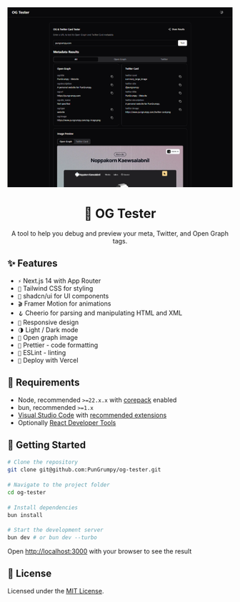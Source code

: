 <div align="center">
    <img src="/public/preview.png" alt="Preview" />
    <h1>🧪 OG Tester</h1>
    <p>A tool to help you debug and preview your meta, Twitter, and Open Graph tags.</p>
</div>

## ✨ Features

- `⚡️` Next.js 14 with App Router
- `🎨` Tailwind CSS for styling
- `🎉` shadcn/ui for UI components
- `🎬` Framer Motion for animations
- `🪝` Cheerio for parsing and manipulating HTML and XML
- `📱` Responsive design
- `🌗` Light / Dark mode
- `🌄` Open graph image
- `💄` Prettier - code formatting
- `🚨` ESLint - linting
- `🚀` Deploy with Vercel

## 🔨 Requirements

- Node, recommended `>=22.x.x` with [corepack](https://nodejs.org/api/corepack.html) enabled
- bun, recommended `>=1.x`
- [Visual Studio Code](https://code.visualstudio.com/) with [recommended extensions](.vscode/extensions.json)
- Optionally [React Developer Tools](https://chrome.google.com/webstore/detail/react-developer-tools/fmkadmapgofadopljbjfkapdkoienihi?hl=en)

## 🚀 Getting Started

```bash
# Clone the repository
git clone git@github.com:PunGrumpy/og-tester.git

# Navigate to the project folder
cd og-tester

# Install dependencies
bun install

# Start the development server
bun dev # or bun dev --turbo
```

Open [http://localhost:3000](http://localhost:3000) with your browser to see the result

## 📝 License

Licensed under the [MIT License](LICENSE).
